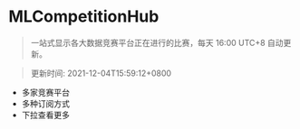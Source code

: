 # MLCompetitionHub

> 一站式显示各大数据竞赛平台正在进行的比赛，每天 16:00 UTC+8 自动更新。
  
> 更新时间: 2021-12-04T15:59:12+0800 

* 多家竞赛平台
* 多种订阅方式
* 下拉查看更多